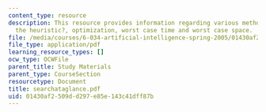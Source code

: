 ```yaml
---
content_type: resource
description: This resource provides information regarding various methods, their guarantee,
  the heuristic?, optimization, worst case time and worst case space.
file: /media/courses/6-034-artificial-intelligence-spring-2005/01430af2509dd297e85e143c41dff87b_searchataglance.pdf
file_type: application/pdf
learning_resource_types: []
ocw_type: OCWFile
parent_title: Study Materials
parent_type: CourseSection
resourcetype: Document
title: searchataglance.pdf
uid: 01430af2-509d-d297-e85e-143c41dff87b
---
```

